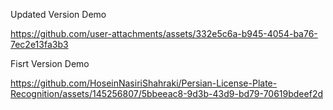 


Updated Version Demo

https://github.com/user-attachments/assets/332e5c6a-b945-4054-ba76-7ec2e13fa3b3


Fisrt Version Demo

https://github.com/HoseinNasiriShahraki/Persian-License-Plate-Recognition/assets/145256807/5bbeeac8-9d3b-43d9-bd79-70619bdeef2d
